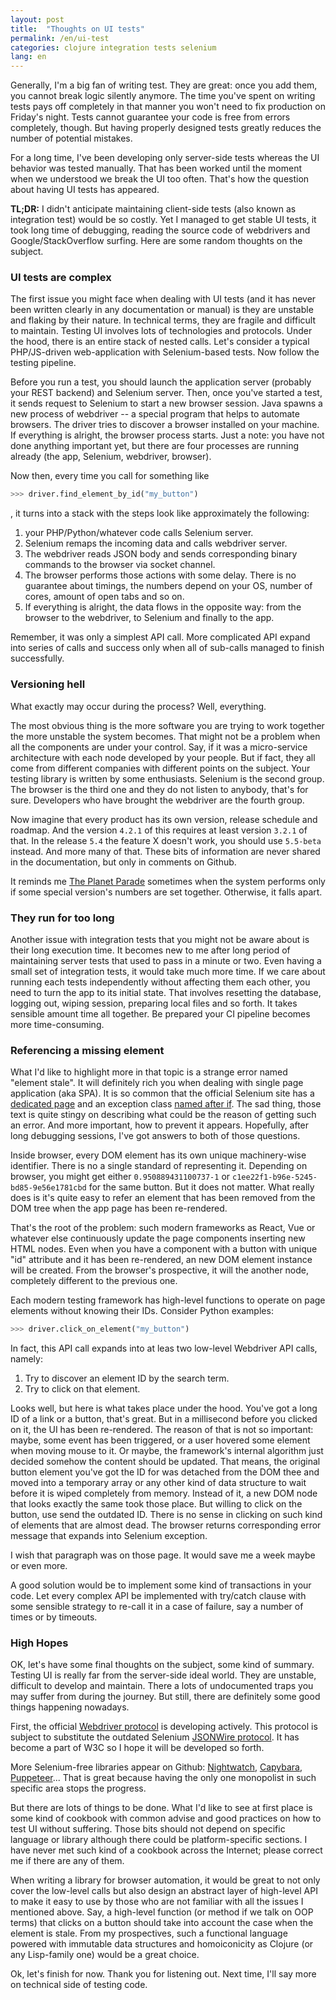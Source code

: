 ```yaml
---
layout: post
title:  "Thoughts on UI tests"
permalink: /en/ui-test
categories: clojure integration tests selenium
lang: en
---
```


Generally, I'm a big fan of writing test. They are great: once you add them, you
cannot break logic silently anymore. The time you've spent on writing tests pays
off completely in that manner you won't need to fix production on Friday's
night. Tests cannot guarantee your code is free from errors completely,
though. But having properly designed tests greatly reduces the number of
potential mistakes.

For a long time, I've been developing only server-side tests whereas the UI
behavior was tested manually. That has been worked until the moment when we
understood we break the UI too often. That's how the question about having UI
tests has appeared.

**TL;DR:** I didn't anticipate maintaining client-side tests (also known as
integration test) would be so costly. Yet I managed to get stable UI tests, it
took long time of debugging, reading the source code of webdrivers and
Google/StackOverflow surfing. Here are some random thoughts on the subject.

### UI tests are complex

The first issue you might face when dealing with UI tests (and it has never been
written clearly in any documentation or manual) is they are unstable and flaking
by their nature. In technical terms, they are fragile and difficult to
maintain. Testing UI involves lots of technologies and protocols. Under the
hood, there is an entire stack of nested calls.  Let's consider a typical
PHP/JS-driven web-application with Selenium-based tests. Now follow the testing
pipeline.

Before you run a test, you should launch the application server (probably your
REST backend) and Selenium server. Then, once you've started a test, it sends
request to Selenium to start a new browser session. Java spawns a new process of
webdriver -- a special program that helps to automate browsers. The driver tries
to discover a browser installed on your machine. If everything is alright, the
browser process starts. Just a note: you have not done anything important yet,
but there are four processes are running already (the app, Selenium, webdriver,
browser).

Now then, every time you call for something like

~~~python
>>> driver.find_element_by_id("my_button")
~~~

, it turns into a stack with the steps look like approximately the following:

1. your PHP/Python/whatever code calls Selenium server.
2. Selenium remaps the incoming data and calls webdriver server.
3. The webdriver reads JSON body and sends corresponding binary commands to the
   browser via socket channel.
4. The browser performs those actions with some delay. There is no guarantee
   about timings, the numbers depend on your OS, number of cores, amount of open
   tabs and so on.
5. If everything is alright, the data flows in the opposite way: from the
   browser to the webdriver, to Selenium and finally to the app.

Remember, it was only a simplest API call. More complicated API expand into
series of calls and success only when all of sub-calls managed to finish
successfully.

### Versioning hell

What exactly may occur during the process? Well, everything.

The most obvious thing is the more software you are trying to work together the
more unstable the system becomes. That might not be a problem when all the
components are under your control. Say, if it was a micro-service architecture
with each node developed by your people. But if fact, they all come from
different companies with different points on the subject. Your testing library
is written by some enthusiasts. Selenium is the second group. The browser is the
third one and they do not listen to anybody, that's for sure. Developers who
have brought the webdriver are the fourth group.

Now imagine that every product has its own version, release schedule and
roadmap. And the version `4.2.1` of this requires at least version `3.2.1` of
that. In the release `5.4` the feature X doesn't work, you should use `5.5-beta`
instead. And more many of that. These bits of information are never shared in
the documentation, but only in comments on Github.

[parade]:https://en.wikipedia.org/wiki/Appulse

It reminds me [The Planet Parade][parade] sometimes when the system performs
only if some special version's numbers are set together. Otherwise, it falls
apart.

### They run for too long

Another issue with integration tests that you might not be aware about is their
long execution time. It becomes new to me after long period of maintaining
server tests that used to pass in a minute or two. Even having a small set of
integration tests, it would take much more time. If we care about running each
tests independently without affecting them each other, you need to turn the app
to its initial state. That involves resetting the database, logging out, wiping
session, preparing local files and so forth. It takes sensible amount time all
together. Be prepared your CI pipeline becomes more time-consuming.

### Referencing a missing element

[stale-page]:http://docs.seleniumhq.org/exceptions/stale_element_reference.jsp
[stale-exc]: https://seleniumhq.github.io/selenium/docs/api/dotnet/html/T_OpenQA_Selenium_StaleElementReferenceException.htm

What I'd like to highlight more in that topic is a strange error named "element
stale". It will definitely rich you when dealing with single page application
(aka SPA). It is so common that the official Selenium site has
a [dedicated page][stale-page] and an exception
class [named after if][stale-exc]. The sad thing, those text is quite stingy on
describing what could be the reason of getting such an error. And more
important, how to prevent it appears. Hopefully, after long debugging sessions,
I've got answers to both of those questions.

Inside browser, every DOM element has its own unique machinery-wise
identifier. There is no a single standard of representing it. Depending on
browser, you might get either `0.950889431100737-1` or
`c1ee22f1-b96e-5245-bd85-9e56e1781cbd` for the same button. But it does not
matter. What really does is it's quite easy to refer an element that has been
removed from the DOM tree when the app page has been re-rendered.

That's the root of the problem: such modern frameworks as React, Vue or whatever
else continuously update the page components inserting new HTML nodes. Even when
you have a component with a button with unique "id" attribute and it has been
re-rendered, an new DOM element instance will be created. From the browser's
prospective, it will the another node, completely different to the previous one.

Each modern testing framework has high-level functions to operate on page
elements without knowing their IDs. Consider Python examples:

~~~python
>>> driver.click_on_element("my_button")
~~~

In fact, this API call expands into at leas two low-level Webdriver API calls,
namely:

1. Try to discover an element ID by the search term.
2. Try to click on that element.

Looks well, but here is what takes place under the hood. You've got a long ID of
a link or a button, that's great. But in a millisecond before you clicked on it,
the UI has been re-rendered. The reason of that is not so important: maybe, some
event has been triggered, or a user hovered some element when moving mouse to
it. Or maybe, the framework's internal algorithm just decided somehow the
content should be updated. That means, the original button element you've got
the ID for was detached from the DOM thee and moved into a temporary array or
any other kind of data structure to wait before it is wiped completely from
memory. Instead of it, a new DOM node that looks exactly the same took those
place. But willing to click on the button, use send the outdated ID. There is no
sense in clicking on such kind of elements that are almost dead. The browser
returns corresponding error message that expands into Selenium exception.

I wish that paragraph was on those page. It would save me a week maybe or even
more.

A good solution would be to implement some kind of transactions in your
code. Let every complex API be implemented with try/catch clause with some
sensible strategy to re-call it in a case of failure, say a number of times or
by timeouts.

### High Hopes

OK, let's have some final thoughts on the subject, some kind of summary. Testing
UI is really far from the server-side ideal world. They are unstable, difficult
to develop and maintain. There a lots of undocumented traps you may suffer from
during the journey. But still, there are definitely some good things happening
nowadays.

[webdriver]:https://www.w3.org/TR/webdriver/
[jsonwire]:https://github.com/SeleniumHQ/selenium/wiki/JsonWireProtocol

First, the official [Webdriver protocol][webdriver] is developing actively. This
protocol is subject to substitute the outdated
Selenium [JSONWire protocol][jsonwire]. It has become a part of W3C so I hope it
will be developed so forth.

[nightwatch]:http://nightwatchjs.org/
[capybara]:https://github.com/teamcapybara/capybara
[puppeteer]:https://github.com/GoogleChrome/puppeteer

More Selenium-free libraries appear on
Github:
[Nightwatch][nightwatch], [Capybara][capybara], [Puppeteer][puppeteer]... That
is great because having the only one monopolist in such specific area stops the
progress.

But there are lots of things to be done. What I'd like to see at first place is
some kind of cookbook with common advise and good practices on how to test UI
without suffering. Those bits should not depend on specific language or library
although there could be platform-specific sections. I have never met such kind
of a cookbook across the Internet; please correct me if there are any of them.

When writing a library for browser automation, it would be great to not only
cover the low-level calls but also design an abstract layer of high-level API to
make it easy to use by those who are not familiar with all the issues I
mentioned above. Say, a high-level function (or method if we talk on OOP terms)
that clicks on a button should take into account the case when the element is
stale. From my prospectives, such a functional language powered with immutable
data structures and homoiconicity as Clojure (or any Lisp-family one) would be a
great choice.

Ok, let's finish for now. Thank you for listening out. Next time, I'll say more
on technical side of testing code.
